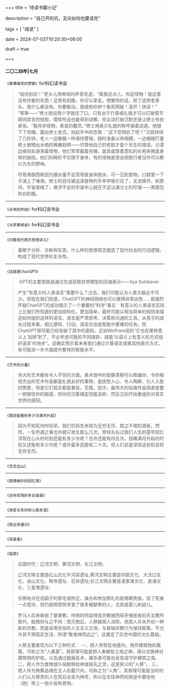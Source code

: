 +++
title = '待读书籍小记'

description = "自己开的坑，无论如何也要读完"

tags = [ "阅读" ]

date = 2024-07-03T10:20:30+08:00

draft = true

+++

#### 二〇二四年|七月

`《莱博维茨的赞歌》`for科幻读书会

> ​	“站住别动！”老头儿用嘶哑的声音吼道，“离我远点儿，你这怪物！我这里没有你要的东西！这里有奶酪，你可以拿走。想要肉的话，除了这把老骨头，我什么都没有。你要敢动，我就和你拼个鱼死网破！滚开！快滚！”
> “等等——”修士刚说两个字就住了口。只有出于行善或礼貌才可以打破斋节期间禁言的规矩，情势所迫也能得到谅解，但主动打破沉默还是让修士有些紧张。
> ​	“我并非怪物，善良的蠢货。”修士用表示礼貌的称呼接着说道。他褪下了兜帽，露出修士发式，抬起手中的念珠：“这下您明白了吧？”
> ​	沉寂持续了几秒钟，老人一边像猫一样保持警惕，随时准备以命相搏，一边细细打量修士被晒出水疱的稚嫩脸颊——尽管他自己的老脸才是个天生的错误。沙漠边缘到处游荡着怪物，他们常常戴着兜帽、面具或穿着宽松的长袍来掩盖身体的缺陷。他们的畸形不仅限于身体，有的怪物甚至会把旅行者当作可以赖以为生的野味。

> ​	尽管弗朗西斯因为摄水量不足而导致身体脱水，可一见到食物，口腔里一下子涌上了唾液。修士的目光被这递食物的手牢牢吸引住了，无法移开。刹那间，宇宙收缩了，悬浮不定的宇宙中心就在于这沾满沙土的珍馐——黑面包和白奶酪。

------

`《永恒的终结》`for科幻读书会

------

`《与罗摩相会》`for科幻读书会

------

`《刘擎现代西方思想讲义》`

> ​	着眼于分析、诊断和反思，什么样的思想观念塑造了现代社会的行动逻辑，构成了现代世界的复杂性。

------

`《这就是ChatGPT》`

> ​	GPT的主要思路是通过生成获取世界模型的压缩表示——Ilya Sutskever

> ​	产生“有意义的人类语言”需要什么？过去，我们可能认为人类大脑必不可少。但现在我们知道，ChatGPT的神经网络也可以做得非常出色……我强烈怀疑ChatGPT的成功暗示了一个重要的“科学”事实：有意义的人类语言实际上比我们所知道的更加结构化、更加简单，最终可能以相当简单的规则来描述如何组织这样的语言。
> ​	语言是严肃思考、决策和沟通的工具。从孩子的成长过程来看，相比感知、行动，语言应该是智能中更难的任务。但ChatGPT很可能已经攻破了其中的密码，正如Wolfram说的“它也在某种意义上‘钻研’到了，不必考虑可能的不同措辞，就能‘以语义上有意义的方式组织语言’的地步”。这确实预示着未来我们通过计算语言或者其他表示方式，有可能进一步大幅提升整体的智能水平。

------

`《艺术的力量》`

> ​	伟大的艺术都有令人不悦的方面。美术馆中的安静肃穆可以欺骗你，令你相信杰出的艺术作品都是礼貌友好的事物，是抚慰人心、令人陶醉、引人入胜的图景，但是它们其实都是暴徒。无情，狡诈，最伟大的绘画作品简直是要一把按住你的脑袋，将你的沉着镇定彻底击碎，然后立刻开始重组你对真实世界的感知。

------

`《我还能看到多少次满月升起》`

> ​	因为不知死何时将至，我们仍将生命视为无穷无尽、取之不竭的源泉。然而，一生所遇之事也许就只发生那么几次。曾经左右过我们人生的童年回忆浮现在心头的时刻还能有多少次呢？也许还能有四五次。目睹满月升起的时刻又还能有多少次呢？或许最多还能有二十次。但人们总是深信这些机会将无穷无尽。

------

`《念念远山》`

------

`《席德梅尔的回忆录》`

------

`《合作农场的冬日食谱》`

------

`《亲密关系的核心是友谊》`

------

`《政治学通识》`

------

`《采香者》`

------

`《翦商》`

> 古国时代：辽河文明、黄河文明、长江文明;
>
> 辽河文明主要是红山文化牛河梁遗址;黄河文明主要是仰韶文化、大汶口文化、龙山文化、陶寺遗址、石峁遗址;长江文明主要是凌家滩文化、良渚文化、三星堆遗址;

> 杀祭地点在戍嗣子的家宅或附近，操办和参加祭礼的是商朝贵族，给了死者一点宽待，但仍按照惯例烹食了很多被献祭的人，尤其是婴儿和幼儿。

> 罗马人后来皈依了基督教，传统的阿兹特克宗教被西班牙殖民者的天主教所取代，殷商则与之不同：周灭商后，人祭被周人消除，但周人并未开创一种新的宗教，而是采用世俗的人文主义立场，与极端宗教行为保持距离，不允许其干预现实生活，所谓“敬鬼神而远之”。这奠定了后世中国的文化基础。

> 人祭主要表现为以下三种形式： 一，把人夯筑在地基内，用作建筑物的奠基，可称之为“人奠基”。其原理可能是把人奉献给土地之神，用以交换神对建筑物的护佑，以及通过施展巫术，被杀者可能也会变成守护建筑之鬼。 二，把人作为食物或仆役献祭给神或祖先之灵，这是狭义的“人祭”。 三，把人作为殉葬品埋在主人的墓穴内，可称之为“人殉”。其原理可能是当时的人们认为尊贵的人在死后会变为神灵，所以在去往神界的旅途中要给他（她）带上一些仆役和食物。
